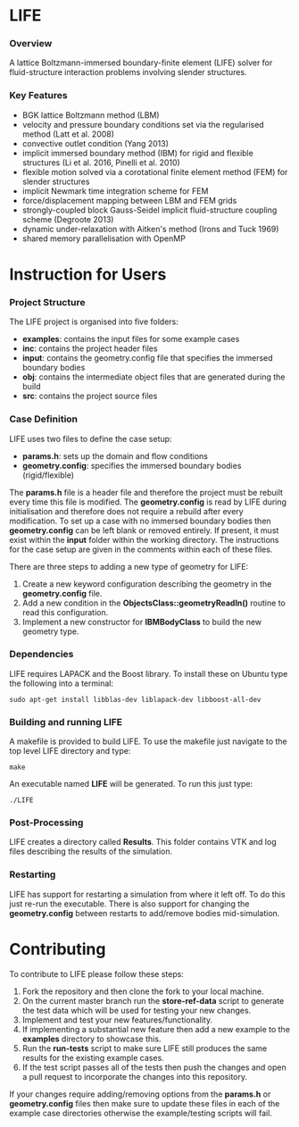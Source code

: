 # LIFE
### Overview
A lattice Boltzmann-immersed boundary-finite element (LIFE) solver for fluid-structure interaction problems involving slender structures.

### Key Features
 - BGK lattice Boltzmann method (LBM)
 - velocity and pressure boundary conditions set via the regularised method (Latt et al. 2008)
 - convective outlet condition (Yang 2013)
 - implicit immersed boundary method (IBM) for rigid and flexible structures (Li et al. 2016, Pinelli et al. 2010)
 - flexible motion solved via a corotational finite element method (FEM) for slender structures
 - implicit Newmark time integration scheme for FEM
 - force/displacement mapping between LBM and FEM grids
 - strongly-coupled block Gauss-Seidel implicit fluid-structure coupling scheme (Degroote 2013)
 - dynamic under-relaxation with Aitken's method (Irons and Tuck 1969)
 - shared memory parallelisation with OpenMP

# Instruction for Users
### Project Structure
The LIFE project is organised into five folders:

 - **examples**: contains the input files for some example cases
 - **inc**: contains the project header files
 - **input**: contains the geometry.config file that specifies the immersed boundary bodies
 - **obj**: contains the intermediate object files that are generated during the build
 - **src**: contains the project source files

### Case Definition
LIFE uses two files to define the case setup:

 - **params.h**: sets up the domain and flow conditions
 - **geometry.config**: specifies the immersed boundary bodies (rigid/flexible)

The **params.h** file is a header file and therefore the project must be rebuilt every time this file is modified. The **geometry.config** is read by LIFE during initialisation and therefore does not require a rebuild after every modification. To set up a case with no immersed boundary bodies then **geometry.config** can be left blank or removed entirely. If present, it must exist within the **input** folder within the working directory. The instructions for the case setup are given in the comments within each of these files.

There are three steps to adding a new type of geometry for LIFE:

 1. Create a new keyword configuration describing the geometry in the **geometry.config** file.
 2. Add a new condition in the **ObjectsClass::geometryReadIn()** routine to read this configuration.
 3. Implement a new constructor for **IBMBodyClass** to build the new geometry type.

### Dependencies
LIFE requires LAPACK and the Boost library. To install these on Ubuntu type the following into a terminal:

	sudo apt-get install libblas-dev liblapack-dev libboost-all-dev

### Building and running LIFE
A makefile is provided to build LIFE. To use the makefile just navigate to the top level LIFE directory and type:

	make

An executable named **LIFE** will be generated. To run this just type:

	./LIFE

### Post-Processing
LIFE creates a directory called **Results**. This folder contains VTK and log files describing the results of the simulation.

### Restarting
LIFE has support for restarting a simulation from where it left off. To do this just re-run the executable. There is also support for changing the **geometry.config** between restarts to add/remove bodies mid-simulation.

# Contributing
To contribute to LIFE please follow these steps:

 1. Fork the repository and then clone the fork to your local machine.
 2. On the current master branch run the **store-ref-data** script to generate the test data which will be used for testing your new changes.
 3. Implement and test your new features/functionality.
 4. If implementing a substantial new feature then add a new example to the **examples** directory to showcase this.
 5. Run the **run-tests** script to make sure LIFE still produces the same results for the existing example cases.
 6. If the test script passes all of the tests then push the changes and open a pull request to incorporate the changes into this repository.

If your changes require adding/removing options from the **params.h** or **geometry.config** files then make sure to update these files in each of the example case directories otherwise the example/testing scripts will fail.
